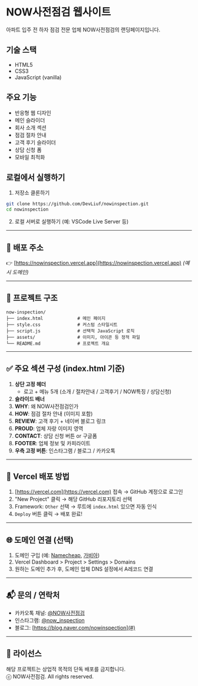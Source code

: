 # NOW사전점검 웹사이트

아파트 입주 전 하자 점검 전문 업체 NOW사전점검의 랜딩페이지입니다.

## 기술 스택

- HTML5
- CSS3
- JavaScript (vanilla)

## 주요 기능

- 반응형 웹 디자인
- 메인 슬라이더
- 회사 소개 섹션
- 점검 절차 안내
- 고객 후기 슬라이더
- 상담 신청 폼
- 모바일 최적화

## 로컬에서 실행하기

1. 저장소 클론하기

```bash
git clone https://github.com/DevLiuf/nowinspection.git
cd nowinspection
```

2. 로컬 서버로 실행하기 (예: VSCode Live Server 등)

---

## 🔗 배포 주소

👉 [https://nowinspection.vercel.app](https://nowinspection.vercel.app) _(예시 도메인)_

---

## 📁 프로젝트 구조

```
now-inspection/
├── index.html             # 메인 페이지
├── style.css              # 커스텀 스타일시트
├── script.js              # 선택적 JavaScript 로직
├── assets/                # 이미지, 아이콘 등 정적 파일
└── README.md              # 프로젝트 개요
```

---

## ✅ 주요 섹션 구성 (index.html 기준)

1. **상단 고정 헤더**
   - 로고 + 메뉴 5개 (소개 / 절차안내 / 고객후기 / NOW특징 / 상담신청)
2. **슬라이드 배너**
3. **WHY**: 왜 NOW사전점검인가
4. **HOW**: 점검 절차 안내 (이미지 포함)
5. **REVIEW**: 고객 후기 + 네이버 블로그 링크
6. **PROUD**: 업체 자랑 이미지 영역
7. **CONTACT**: 상담 신청 버튼 or 구글폼
8. **FOOTER**: 업체 정보 및 카피라이트
9. **우측 고정 버튼**: 인스타그램 / 블로그 / 카카오톡

---

## 🚀 Vercel 배포 방법

1. [https://vercel.com](https://vercel.com) 접속 → GitHub 계정으로 로그인
2. "New Project" 클릭 → 해당 GitHub 리포지토리 선택
3. Framework: `Other` 선택 → 루트에 `index.html` 있으면 자동 인식
4. `Deploy` 버튼 클릭 → 배포 완료!

---

## 🌐 도메인 연결 (선택)

1. 도메인 구입 (예: [Namecheap](https://namecheap.com), [가비아](https://gabia.com))
2. Vercel Dashboard > Project > Settings > Domains
3. 원하는 도메인 추가 후, 도메인 업체 DNS 설정에서 A레코드 연결

---

## 📬 문의 / 연락처

- 카카오톡 채널: [@NOW사전점검](#)
- 인스타그램: [@now_inspection](#)
- 블로그: [https://blog.naver.com/nowinspection](#)

---

## 📝 라이선스

해당 프로젝트는 상업적 목적의 단독 배포를 금지합니다.  
ⓒ NOW사전점검. All rights reserved.
